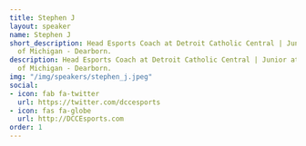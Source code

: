 ```yaml
---
title: Stephen J
layout: speaker
name: Stephen J
short_description: Head Esports Coach at Detroit Catholic Central | Junior at University
  of Michigan - Dearborn.
description: Head Esports Coach at Detroit Catholic Central | Junior at University
  of Michigan - Dearborn.
img: "/img/speakers/stephen_j.jpeg"
social:
- icon: fab fa-twitter
  url: https://twitter.com/dccesports
- icon: fas fa-globe
  url: http://DCCEsports.com
order: 1
---
```


